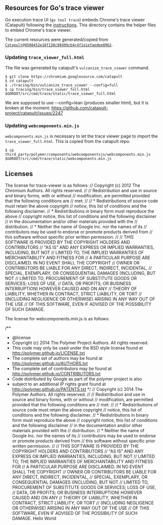 ## Resources for Go's trace viewer

Go execution trace UI (`go tool trace`) embeds
Chrome's trace viewer (Catapult) following the
[instructions](
https://chromium.googlesource.com/catapult/+/refs/heads/master/tracing/docs/embedding-trace-viewer.md). This directory contains
the helper files to embed Chrome's trace viewer.

The current resources were generated/copied from
[`Catapult@9508452e18f130c98499cb4c4f1e1efaedee8962`](
https://chromium.googlesource.com/catapult/+/9508452e18f130c98499cb4c4f1e1efaedee8962).

### Updating `trace_viewer_full.html`

The file was generated by catapult's `vulcanize_trace_viewer` command.

```
$ git clone https://chromium.googlesource.com/catapult
$ cd catapult
$ ./tracing/bin/vulcanize_trace_viewer --config=full
$ cp tracing/bin/trace_viewer_full.html $GOROOT/src/cmd/trace/static/trace_viewer_full.html
```

We are supposed to use --config=lean (produces smaller html),
but it is broken at the moment:
https://github.com/catapult-project/catapult/issues/2247

### Updating `webcomponents.min.js`

`webcomponents.min.js` is necessary to let the trace viewer page
to import the `trace_viewer_full.html`.
This is copied from the catapult repo.

```
$ cp third_party/polymer/components/webcomponentsjs/webcomponents.min.js $GOROOT/src/cmd/trace/static/webcomponents.min.js
```

## Licenses

The license for trace-viewer is as follows:
// Copyright (c) 2012 The Chromium Authors. All rights reserved.
//
// Redistribution and use in source and binary forms, with or without
// modification, are permitted provided that the following conditions are
// met:
//
//    * Redistributions of source code must retain the above copyright
// notice, this list of conditions and the following disclaimer.
//    * Redistributions in binary form must reproduce the above
// copyright notice, this list of conditions and the following disclaimer
// in the documentation and/or other materials provided with the
// distribution.
//    * Neither the name of Google Inc. nor the names of its
// contributors may be used to endorse or promote products derived from
// this software without specific prior written permission.
//
// THIS SOFTWARE IS PROVIDED BY THE COPYRIGHT HOLDERS AND CONTRIBUTORS
// "AS IS" AND ANY EXPRESS OR IMPLIED WARRANTIES, INCLUDING, BUT NOT
// LIMITED TO, THE IMPLIED WARRANTIES OF MERCHANTABILITY AND FITNESS FOR
// A PARTICULAR PURPOSE ARE DISCLAIMED. IN NO EVENT SHALL THE COPYRIGHT
// OWNER OR CONTRIBUTORS BE LIABLE FOR ANY DIRECT, INDIRECT, INCIDENTAL,
// SPECIAL, EXEMPLARY, OR CONSEQUENTIAL DAMAGES (INCLUDING, BUT NOT
// LIMITED TO, PROCUREMENT OF SUBSTITUTE GOODS OR SERVICES; LOSS OF USE,
// DATA, OR PROFITS; OR BUSINESS INTERRUPTION) HOWEVER CAUSED AND ON ANY
// THEORY OF LIABILITY, WHETHER IN CONTRACT, STRICT LIABILITY, OR TORT
// (INCLUDING NEGLIGENCE OR OTHERWISE) ARISING IN ANY WAY OUT OF THE USE
// OF THIS SOFTWARE, EVEN IF ADVISED OF THE POSSIBILITY OF SUCH DAMAGE.

The license for webcomponents.min.js is as follows:

/**
 * @license
 * Copyright (c) 2014 The Polymer Project Authors. All rights reserved.
 * This code may only be used under the BSD style license found at http://polymer.github.io/LICENSE.txt
 * The complete set of authors may be found at http://polymer.github.io/AUTHORS.txt
 * The complete set of contributors may be found at http://polymer.github.io/CONTRIBUTORS.txt
 * Code distributed by Google as part of the polymer project is also
 * subject to an additional IP rights grant found at http://polymer.github.io/PATENTS.txt
 */
// Copyright (c) 2014 The Polymer Authors. All rights reserved.
//
// Redistribution and use in source and binary forms, with or without
// modification, are permitted provided that the following conditions are
// met:
//
//    * Redistributions of source code must retain the above copyright
// notice, this list of conditions and the following disclaimer.
//    * Redistributions in binary form must reproduce the above
// copyright notice, this list of conditions and the following disclaimer
// in the documentation and/or other materials provided with the
// distribution.
//    * Neither the name of Google Inc. nor the names of its
// contributors may be used to endorse or promote products derived from
// this software without specific prior written permission.
//
// THIS SOFTWARE IS PROVIDED BY THE COPYRIGHT HOLDERS AND CONTRIBUTORS
// "AS IS" AND ANY EXPRESS OR IMPLIED WARRANTIES, INCLUDING, BUT NOT
// LIMITED TO, THE IMPLIED WARRANTIES OF MERCHANTABILITY AND FITNESS FOR
// A PARTICULAR PURPOSE ARE DISCLAIMED. IN NO EVENT SHALL THE COPYRIGHT
// OWNER OR CONTRIBUTORS BE LIABLE FOR ANY DIRECT, INDIRECT, INCIDENTAL,
// SPECIAL, EXEMPLARY, OR CONSEQUENTIAL DAMAGES (INCLUDING, BUT NOT
// LIMITED TO, PROCUREMENT OF SUBSTITUTE GOODS OR SERVICES; LOSS OF USE,
// DATA, OR PROFITS; OR BUSINESS INTERRUPTION) HOWEVER CAUSED AND ON ANY
// THEORY OF LIABILITY, WHETHER IN CONTRACT, STRICT LIABILITY, OR TORT
// (INCLUDING NEGLIGENCE OR OTHERWISE) ARISING IN ANY WAY OUT OF THE USE
// OF THIS SOFTWARE, EVEN IF ADVISED OF THE POSSIBILITY OF SUCH DAMAGE.
Hello World
